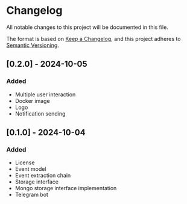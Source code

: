 # Changelog

All notable changes to this project will be documented in this file.

The format is based on [Keep a Changelog](https://keepachangelog.com/en/1.1.0/),
and this project adheres to [Semantic Versioning](https://semver.org/spec/v2.0.0.html).

## [0.2.0] - 2024-10-05

### Added

- Multiple user interaction
- Docker image
- Logo
- Notification sending

## [0.1.0] - 2024-10-04

### Added

- License
- Event model
- Event extraction chain
- Storage interface
- Mongo storage interface implementation
- Telegram bot
